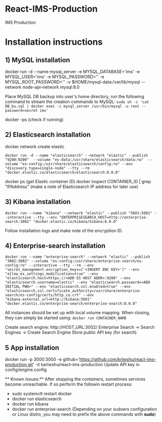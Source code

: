 # React-IMS-Production
IMS Production


# Installation instructions 


## 1) MySQL installation

docker run -d --name mysql_server -e MYSQL_DATABASE='ims' -e MYSQL_USER='ims' -e MYSQL_PASSWORD='<REDACTED>' -e MYSQL_ROOT_PASSWORD='<REDACTED>' -v $HOME/mysql-data:/var/lib/mysql --network node-api-network mysql:8.0

Place MySQL DB backup into user's home directory, run the following command to stream the creation commands to MySQL:
```sudo sh -c 'cat DB_bu.sql | docker exec -i mysql_server /usr/bin/mysql -u root --password=secret ims'```

  
docker -ps (check if running)
  
## 2) Elasticsearch installation
  
docker network create elastic
  
```docker run -d --name "elasticsearch" --network "elastic" --publish "9200:9200"  --volume "es-data:/usr/share/elasticsearch/data:rw"  --volume "es-config:/usr/share/elasticsearch/config:rw" --env "discovery.type=single-node" --tty --rm "docker.elastic.co/elasticsearch/elasticsearch:8.0.0"```
 
docker ps (get Elastic container ID)
docker inspect CONTAINER_ID | grep "IPAddress" (make a note of Elasticsearch IP address for later use)


## 3) Kibana installation
   
```docker run --name "kibana" --network "elastic" --publish "5601:5601" --interactive --tty --env "ENTERPRISESEARCH_HOST=http://enterprise-search:3002" "docker.elastic.co/kibana/kibana:8.0.0"```
  
Follow installation logs and make note of the encryption ID.

## 4) Enterprise-search installation
```docker run --name "enterprise-search" --network "elastic" --publish "3002:3002" --volume "es-config:/usr/share/enterprise-search/es-config:ro" --interactive --tty --rm --env "secret_management.encryption_keys=['<INSERT ENC KEY>']" --env "allow_es_settings_modification=true" --env "elasticsearch.host=https://<ADD ES HOST ADDR>:9200" --env "elasticsearch.username=elastic" --env "elasticsearch.password=<ADD INITIAL PWD>" --env "elasticsearch.ssl.enabled=true" --env "elasticsearch.ssl.certificate_authority=/usr/share/enterprise-search/es-config/certs/http_ca.crt" --env "kibana.external_url=http://kibana:5601" "docker.elastic.co/enterprise-search/enterprise-search:8.0.0"```

  
  All instances should be set up with local volume mapping. When closing, they can simply be started using:
  ```docker run CONTAINER_NAME```
  
  Create search engine:
  http://HOST_URL:3002/
  Enterprise Search -> Search Engines -> Create Search Engine
  Store public API key (for search)
  

## 5 App installation
  
  docker run -p 3000:3000 -e github='https://github.com/krlwshu/react-ims-production.git' -it karlwshu/react-ims-production
  Update API key in config/engine.config

  
** Known Issues:**
  After stopping the containers, sometimes services become unreachable. If so perform the followin restart process:
  
  - sudo systemctl restart docker
  - docker run elasticsearch
  - docker run kibana
  - docker run enterprise-search
  (Depending on your sudoers configuration or Linux distro, you may need to prefix the above commands with **sudo**)
